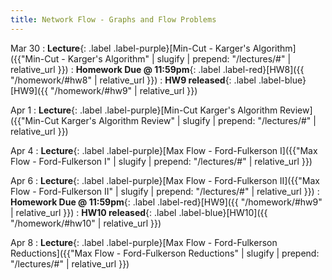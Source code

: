 ```yaml
---
title: Network Flow - Graphs and Flow Problems
---
```


Mar 30
: **Lecture**{: .label .label-purple}[Min-Cut - Karger's Algorithm]({{"Min-Cut - Karger's Algorithm" | slugify | prepend: "/lectures/#" | relative_url }})
: **Homework Due @ 11:59pm**{: .label .label-red}[HW8]({{ "/homework/#hw8" | relative_url }})
: **HW9 released**{: .label .label-blue}[HW9]({{ "/homework/#hw9" | relative_url }})

Apr 1
: **Lecture**{: .label .label-purple}[Min-Cut Karger's Algorithm Review]({{"Min-Cut Karger's Algorithm Review" | slugify | prepend: "/lectures/#" | relative_url }})

Apr 4
: **Lecture**{: .label .label-purple}[Max Flow - Ford-Fulkerson I]({{"Max Flow - Ford-Fulkerson I" | slugify | prepend: "/lectures/#" | relative_url }})

Apr 6
: **Lecture**{: .label .label-purple}[Max Flow - Ford-Fulkerson II]({{"Max Flow - Ford-Fulkerson II" | slugify | prepend: "/lectures/#" | relative_url }})
: **Homework Due @ 11:59pm**{: .label .label-red}[HW9]({{ "/homework/#hw9" | relative_url }})
: **HW10 released**{: .label .label-blue}[HW10]({{ "/homework/#hw10" | relative_url }})

Apr 8
: **Lecture**{: .label .label-purple}[Max Flow - Ford-Fulkerson Reductions]({{"Max Flow - Ford-Fulkerson Reductions" | slugify | prepend: "/lectures/#" | relative_url }})
